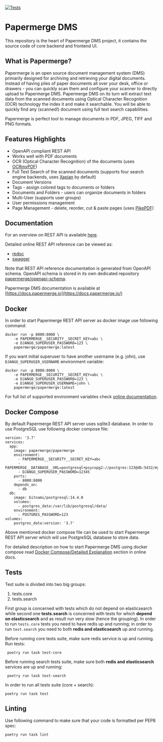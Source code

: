 [![Tests](https://github.com/papermerge/papermerge-core/actions/workflows/tests.yml/badge.svg)](https://github.com/papermerge/papermerge-core/actions/workflows/tests.yml)

# Papermerge DMS

This repository is the heart of Papermerge DMS project, it contains the source code of core backend and frontend UI. 

## What is Papermerge?

Papermerge is an open source document management system (DMS) primarily
designed for archiving and retrieving your digital documents. Instead of
having piles of paper documents all over your desk, office or drawers - you
can quickly scan them and configure your scanner to directly upload to
Papermerge DMS. Papermerge DMS on its turn will extract text data from the
scanned documents using Optical Character Recognition (OCR) technology the
index it and make it searchable. You will be able to quickly find any
(scanned!) document using full text search capabilities.

Papermerge is perfect tool to manage documents in PDF, JPEG, TIFF and PNG formats.

## Features Highlights

* OpenAPI compliant REST API
* Works well with PDF documents
* OCR (Optical Character Recognition) of the documents (uses [OCRmyPDF](https://github.com/ocrmypdf/OCRmyPDF))
* Full Text Search of the scanned documents (supports four search engine backends, uses [Xapian](https://getting-started-with-xapian.readthedocs.io/en/latest/) by default)
* Document Versions
* Tags - assign colored tags to documents or folders
* Documents and Folders - users can organize documents in folders
* Multi-User (supports user groups)
* User permissions management
* Page Management - delete, reorder, cut & paste pages (uses [PikePDF](https://github.com/pikepdf/pikepdf))


## Documentation

For an overview on REST API is available [here](https://docs.papermerge.io/REST%20API/index.html).

Detailed online REST API reference can be viewed as:

- [redoc](https://docs.papermerge.io/redoc/)
- [swagger](https://docs.papermerge.io/swagger-ui/)

Note that REST API reference documentation is generated from
OpenAPI schema. OpenAPI schema is stored in its own dedicated
repository [papermerge/openapi-schema](https://github.com/papermerge/openapi-schema).

Papermerge DMS documentation is available at [https://docs.papermerge.io](https://docs.papermerge.io/)

## Docker

In order to start Papermerge REST API server as docker image use following command:

    docker run -p 8000:8000 \
        -e PAPERMERGE__SECURITY__SECRET_KEY=abc \
        -e DJANGO_SUPERUSER_PASSWORD=123 \
        papermerge/papermerge:latest


If you want initial superuser to have another username (e.g. john), use
`DJANGO_SUPERUSER_USERNAME` environment variable:

    docker run -p 8000:8000 \
        -e PAPERMERGE__SECURITY__SECRET_KEY=abc \
        -e DJANGO_SUPERUSER_PASSWORD=123 \
        -e DJANGO_SUPERUSER_USERNAME=john \
        papermerge/papermerge:latest

For full list of supported environment variables check [online documentation](https://docs.papermerge.io/Settings/index.html).

## Docker Compose

By default Papermerge REST API server uses sqlite3 database. In order to use PostgreSQL use following docker compose file:

    version: '3.7'
    services:
      app:
        image: papermerge/papermerge
        environment:
          - PAPERMERGE__SECURITY__SECRET_KEY=abc
          - PAPERMERGE__DATABASE__URL=postgresql+psycopg2://postgres:123@db:5432/mydatabase
          - DJANGO_SUPERUSER_PASSWORD=12345
        ports:
          - 8000:8000
        depends_on:
          - db
      db:
        image: bitnami/postgresql:14.4.0
        volumes:
          - postgres_data:/var/lib/postgresql/data/
        environment:
          - POSTGRES_PASSWORD=123
    volumes:
        postgres_data:version: '3.7'

Above mentioned docker compose file can be used to start Papermerge REST API server which will use PostgreSQL database to store data.

For detailed description on how to start Papermerge DMS using docker compose read
[Docker Compose/Detailed Explanation](https://docs.papermerge.io/Installation/docker-compose.html#detailed-explanation)
section in online docs.

## Tests

Test suite is divided into two big groups:

1. tests.core
2. tests.search


First group is concerned with tests which do not depend on elasticsearch while
second one **tests.search** is concerned with tests for which **depend on elasticsearch**
and as result run very slow (hence the grouping). In
order to run `tests.core` tests you need to have redis up and running; in
order to run `test.search` you need to both **redis and elasticsearch** up and
running.

Before running core tests suite, make sure redis service is up and running. Run tests:

     poetry run task test-core

Before running search tests suite, make sure both **redis and elasticsearch**
services are up and running:

     poetry run task test-search

In order to run all tests suite (core + search):

    poetry run task test


## Linting

Use following command to make sure that your code is formatted per PEP8 spec:

    poetry run task lint
